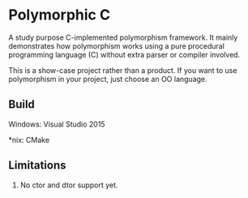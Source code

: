 # Polymorphic C


A study purpose C-implemented polymorphism framework. It mainly demonstrates how polymorphism works using a pure procedural programming language (C) without extra parser or compiler involved.

This is a show-case project rather than a product. If you want to use polymorphism in your project, just choose an OO language.

## Build

Windows: Visual Studio 2015

*nix: CMake

## Limitations

1. No ctor and dtor support yet.